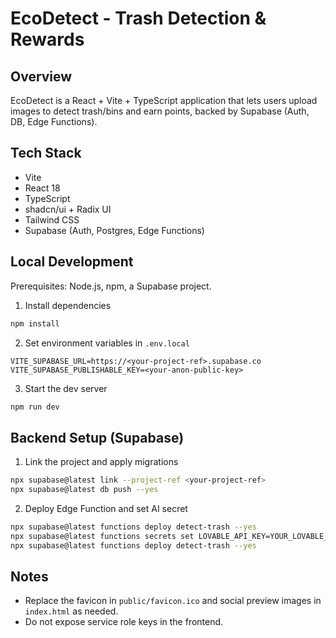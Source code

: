 # EcoDetect - Trash Detection & Rewards

## Overview

EcoDetect is a React + Vite + TypeScript application that lets users upload images to detect trash/bins and earn points, backed by Supabase (Auth, DB, Edge Functions).

## Tech Stack

- Vite
- React 18
- TypeScript
- shadcn/ui + Radix UI
- Tailwind CSS
- Supabase (Auth, Postgres, Edge Functions)

## Local Development

Prerequisites: Node.js, npm, a Supabase project.

1. Install dependencies
```sh
npm install
```

2. Set environment variables in `.env.local`
```
VITE_SUPABASE_URL=https://<your-project-ref>.supabase.co
VITE_SUPABASE_PUBLISHABLE_KEY=<your-anon-public-key>
```

3. Start the dev server
```sh
npm run dev
```

## Backend Setup (Supabase)

1. Link the project and apply migrations
```sh
npx supabase@latest link --project-ref <your-project-ref>
npx supabase@latest db push --yes
```

2. Deploy Edge Function and set AI secret
```sh
npx supabase@latest functions deploy detect-trash --yes
npx supabase@latest functions secrets set LOVABLE_API_KEY=YOUR_LOVABLE_API_KEY --yes
npx supabase@latest functions deploy detect-trash --yes
```

## Notes

- Replace the favicon in `public/favicon.ico` and social preview images in `index.html` as needed.
- Do not expose service role keys in the frontend.
